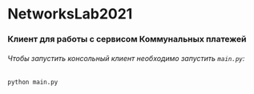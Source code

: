 # NetworksLab2021

### Клиент для работы с сервисом Коммунальных платежей

###### Чтобы запустить консольный клиент необходимо запустить ```main.py```:
```bash
python main.py
```